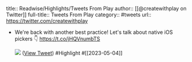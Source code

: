 title:: Readwise/Highlights/Tweets From Play
author:: [[@createwithplay on Twitter]]
full-title:: Tweets From Play
category:: #tweets
url:: https://twitter.com/createwithplay

- We're back with another best practice! Let's talk about native iOS pickers 👇 https://t.co/jHQVnumbTS
  
  ![](https://pbs.twimg.com/media/FumAOlIaUAAcWrJ.jpg) ([View Tweet](https://twitter.com/createwithplay/status/1650993280136667137)) #Highlight #[[2023-05-04]]